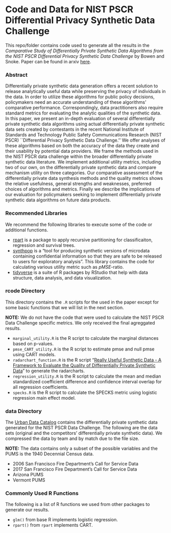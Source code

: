 
<!-- README.md is generated from README.Rmd. Please edit that file -->

# Code and Data for NIST PSCR Differential Privacy Synthetic Data Challenge

This repo/folder contains code used to generate all the results in the
*Comparative Study of Differentially Private Synthetic Data Algorithms
from the NIST PSCR Differential Privacy Synthetic Data Challenge* by
Bowen and Snoke. Paper can be found in arxiv
[here](https://arxiv.org/abs/1911.12704).

### Abstract

Differentially private synthetic data generation offers a recent
solution to release analytically useful data while preserving the
privacy of individuals in the data. In order to utilize these algorithms
for public policy decisions, policymakers need an accurate understanding
of these algorithms’ comparative performance. Correspondingly, data
practitioners also require standard metrics for evaluating the analytic
qualities of the synthetic data. In this paper, we present an in-depth
evaluation of several differentially private synthetic data algorithms
using actual differentially private synthetic data sets created by
contestants in the recent National Institute of Standards and Technology
Public Safety Communications Research (NIST PSCR) \`\`Differential
Privacy Synthetic Data Challenge.’’ We offer analyses of these
algorithms based on both the accuracy of the data they create and their
usability by potential data providers. We frame the methods used in the
NIST PSCR data challenge within the broader differentially private
synthetic data literature. We implement additional utility metrics,
including two of our own, on the differentially private synthetic data
and compare mechanism utility on three categories. Our comparative
assessment of the differentially private data synthesis methods and the
quality metrics shows the relative usefulness, general strengths and
weaknesses, preferred choices of algorithms and metrics. Finally we
describe the implications of our evaluation for policymakers seeking to
implement differentially private synthetic data algorithms on future
data products.

### Recommended Libraries

We recommend the following libraries to execute some of the code or
additional functions.

  - [rpart](https://cran.r-project.org/web/packages/rpart/rpart.pdf) is
    a package to apply recursive partitioning for classificaiton,
    regression and survival
    trees.
  - [synthpop](https://cran.r-project.org/web/packages/synthpop/synthpop.pdf)
    is a “tool for producing synthetic versions of microdata containing
    confidential information so that they are safe to be released to
    users for exploratory analysis”. This library contains the code for
    calculating various utility metric such as *pMSE*-ratio.
  - [tidyverse](https://www.tidyverse.org/) is a suite of R packages by
    RStudio that help with data structure, data analysis, and data
    visualization.

### rcode Directory

This directory contains the `.R` scripts for the used in the paper
except for some basic functions that we will list in the next section.

**NOTE:** We do not have the code that were used to calculate the NIST
PSCR Data Challenge specific metrics. We only received the final
agreggated results.

  - `marginal_utility.R` is the R script to calculate the marginal
    distances based on p-values.
  - `pmse_CART_utility.R` is the R script to estimate pmse and null pmse
    using CART models.
  - `radarchart_function.R` is the R script “[Really Useful Synthetic
    Data - A Framework to Evaluate the Quality of Differentially Private
    Synthetic Data](https://arxiv.org/abs/2004.07740)” to generate the
    radarcharts.
  - `regression_utility.R` is the R script to calculate the mean and
    median standardized coefficient difference and confidence interval
    overlap for all regression coefficients.
  - `specks.R` is the R script to calculate the SPECKS metric using
    logistic regression main effect model.

### data Directory

The [Urban Data
Catalog](https://datacatalog.urban.org/dataset/2018-differential-privacy-synthetic-data-challenge-datasets)
contains the differentially private synthetic data generated for the
NIST PSCR Data Challenge. The following are the data sets (original and
the competitors’ differentially private synthetic data). We compressed
the data by team and by match due to the file size.

**NOTE:** The data contains only a subset of the possible variables and
the PUMS is the 1940 Decennial Census data.

  - 2006 San Francisco Fire Department’s Call for Service Data
  - 2017 San Francisco Fire Department’s Call for Service Data
  - Arizona PUMS
  - Vermont PUMS

### Commonly Used R Functions

The following is a list of R functions we used from other packages to
generate our results.

  - `glm()` from base R implements logistic regression.
  - `rpart()` from `rpart` implements CART.
